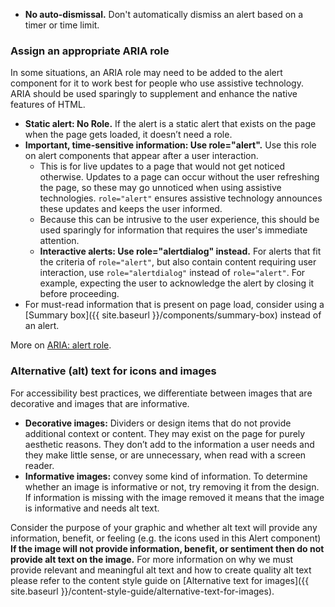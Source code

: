 * **No auto-dismissal.** Don't automatically dismiss an alert based on a timer or time limit.

### Assign an appropriate ARIA role

In some situations, an ARIA role may need to be added to the alert component for it to work best for people who use assistive technology. ARIA should be used sparingly to supplement and enhance the native features of HTML.

* **Static alert: No Role.** If the alert is a static alert that exists on the page when the page gets loaded, it doesn’t need a role.
* **Important, time-sensitive information: Use role="alert".** Use this role on alert components that appear after a user interaction.
  * This is for live updates to a page that would not get noticed otherwise. Updates to a page can occur without the user refreshing the page, so these may go unnoticed when using assistive technologies. `role="alert"` ensures assistive technology announces these updates and keeps the user informed.
  * Because this can be intrusive to the user experience, this should be used sparingly for information that requires the user's immediate attention.
  * **Interactive alerts: Use role="alertdialog" instead.** For alerts that fit the criteria of `role="alert"`, but also contain content requiring user interaction, use `role="alertdialog"` instead of `role="alert"`. For example, expecting the user to acknowledge the alert by closing it before proceeding.
* For must-read information that is present on page load, consider using a [Summary box]({{ site.baseurl }}/components/summary-box) instead of an alert.

More on [ARIA: alert role](https://developer.mozilla.org/en-US/docs/Web/Accessibility/ARIA/Roles/alert_role).

### Alternative (alt) text for icons and images

For accessibility best practices, we differentiate between images that are decorative and images that are informative.

* **Decorative images:** Dividers or design items that do not provide additional context or content. They may exist on the page for purely aesthetic reasons. They don’t add to the information a user needs and they make little sense, or are unnecessary, when read with a screen reader. 
* **Informative images:** convey some kind of information. To determine whether an image is informative or not, try removing it from the design. If information is missing with the image removed it means that the image is informative and needs alt text.

Consider the purpose of your graphic and whether alt text will provide any information, benefit, or feeling (e.g. the icons used in this Alert component) **If the image will not provide information, benefit, or sentiment then do not provide alt text on the image.** For more information on why we must provide relevant and meaningful alt text and how to create quality alt text please refer to the content style guide on [Alternative text for images]({{ site.baseurl }}/content-style-guide/alternative-text-for-images).

